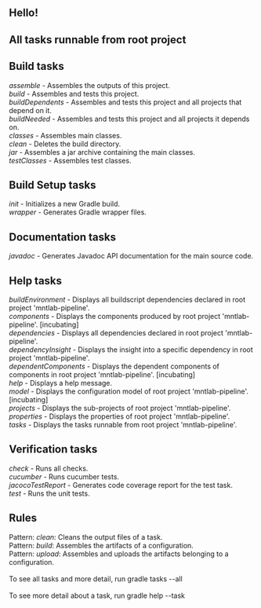 Hello!
------------------------------------------------------------
All tasks runnable from root project
------------------------------------------------------------

Build tasks
-----------
*assemble* - Assembles the outputs of this project.</br>
*build* - Assembles and tests this project.</br>
*buildDependents* - Assembles and tests this project and all projects that depend on it.</br>
*buildNeeded* - Assembles and tests this project and all projects it depends on.</br>
*classes* - Assembles main classes.</br>
*clean* - Deletes the build directory.</br>
*jar* - Assembles a jar archive containing the main classes.</br>
*testClasses* - Assembles test classes.</br>

Build Setup tasks
-----------------
*init* - Initializes a new Gradle build.</br>
*wrapper* - Generates Gradle wrapper files.</br>

Documentation tasks
-------------------
*javadoc* - Generates Javadoc API documentation for the main source code.</br>

Help tasks
----------
*buildEnvironment* - Displays all buildscript dependencies declared in root project 'mntlab-pipeline'.</br>
*components* - Displays the components produced by root project 'mntlab-pipeline'. [incubating]</br>
*dependencies* - Displays all dependencies declared in root project 'mntlab-pipeline'.</br>
*dependencyInsight* - Displays the insight into a specific dependency in root project 'mntlab-pipeline'.</br>
*dependentComponents* - Displays the dependent components of components in root project 'mntlab-pipeline'. [incubating]</br>
*help* - Displays a help message.</br>
*model* - Displays the configuration model of root project 'mntlab-pipeline'. [incubating]</br>
*projects* - Displays the sub-projects of root project 'mntlab-pipeline'.</br>
*properties* - Displays the properties of root project 'mntlab-pipeline'.</br>
*tasks* - Displays the tasks runnable from root project 'mntlab-pipeline'.</br>

Verification tasks
------------------
*check* - Runs all checks.</br>
*cucumber* - Runs cucumber tests.</br>
*jacocoTestReport* - Generates code coverage report for the test task.</br>
*test* - Runs the unit tests.</br>

Rules
-----
Pattern: *clean*<TaskName>: Cleans the output files of a task.</br>
Pattern: *build*<ConfigurationName>: Assembles the artifacts of a configuration.</br>
Pattern: *upload*<ConfigurationName>: Assembles and uploads the artifacts belonging to a configuration.</br>
</br>
To see all tasks and more detail, run gradle tasks --all</br>
</br>
To see more detail about a task, run gradle help --task <task></br>
